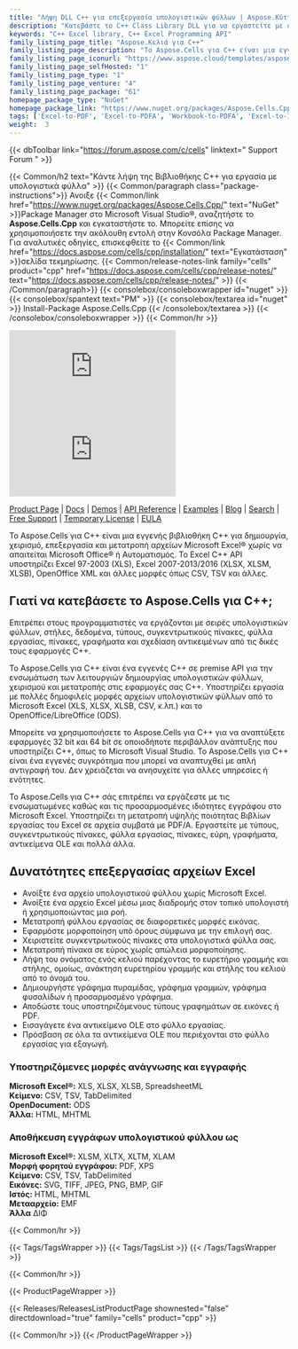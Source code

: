 ```yaml
---
title: "Λήψη DLL C++ για επεξεργασία υπολογιστικών φύλλων | Aspose.Κύτταρα"
description: "Κατεβάστε το C++ Class Library DLL για να εργαστείτε με σειρές υπολογιστικού φύλλου Excel®, στήλες, δεδομένα, τύπους, συγκεντρωτικούς πίνακες, φύλλα εργασίας, γραφήματα και αντικείμενα σχεδίασης μέσω εγγενούς API."
keywords: "C++ Excel library, C++ Excel Programming API"
family_listing_page_title: "Aspose.Κελιά για C++"
family_listing_page_description: "Το Aspose.Cells για C++ είναι μια εγγενής βιβλιοθήκη C++ που προσφέρει ένα σύνολο API υψηλού επιπέδου για τις πιο συχνά χρησιμοποιούμενες μορφές υπολογιστικών φύλλων όπως XLS, XLSX, XLSM, XLSB, TSV και CSV. Το Aspose.Cells για C++ σάς επιτρέπει να δημιουργείτε εφαρμογές C++ υψηλής απόδοσης που έχουν τις δυνατότητες δημιουργίας, χειρισμού και μετατροπής υπολογιστικών φύλλων Excel χωρίς να βασίζεστε σε Office Automation ή εφαρμογή Microsoft Excel."
family_listing_page_iconurl: "https://www.aspose.cloud/templates/aspose/App_Themes/V3/images/cells/272x272/aspose_cells-for-cpp.png"
family_listing_page_selfHosted: "1"
family_listing_page_type: "1"
family_listing_page_venture: "4"
family_listing_page_package: "61"
homepage_package_type: "NuGet"
homepage_package_link: "https://www.nuget.org/packages/Aspose.Cells.Cpp/"
tags: ['Excel-to-PDF', 'Excel-to-PDFA', 'Workbook-to-PDFA', 'Excel-to-Image', 'Worksheet-to-Image', 'Excel-to-PNG', 'Excel-to-TIFF', 'Worksheet-to-SVG', 'Excel-to-SVG', 'Workbook-to-PDF', 'Workbook-Formulas', 'Spreadsheet-API', 'Aspose.Cells', 'Aspose.Total', 'Conholdate', 'Conholdate.Total', 'Chart', 'Chart-Rendering', 'OLE-Objects', 'Range', 'C++', 'CPP', 'Native']
weight:  3
---
```


{{< dbToolbar link="https://forum.aspose.com/c/cells" linktext=" Support Forum " >}}

{{< Common/h2 text="Κάντε λήψη της Βιβλιοθήκης C++ για εργασία με υπολογιστικά φύλλα"  >}}
{{< Common/paragraph class="package-instructions">}}
Ανοιξε
{{< Common/link href="https://www.nuget.org/packages/Aspose.Cells.Cpp/" text="NuGet"  >}}Package Manager στο Microsoft Visual Studio®, αναζητήστε το <b>Aspose.Cells.Cpp</b> και εγκαταστήστε το. Μπορείτε επίσης να χρησιμοποιήσετε την ακόλουθη εντολή στην Κονσόλα Package Manager. Για αναλυτικές οδηγίες, επισκεφθείτε το
{{< Common/link href="https://docs.aspose.com/cells/cpp/installation/" text="Εγκατάσταση"  >}}σελίδα τεκμηρίωσης.
{{< Common/release-notes-link family="cells" product="cpp" href="https://docs.aspose.com/cells/cpp/release-notes/" text="https://docs.aspose.com/cells/cpp/release-notes/"  >}}
{{< /Common/paragraph>}}
{{< consolebox/consoleboxwrapper id="nuget" >}}
       {{< consolebox/spantext text="PM" >}}
       {{< consolebox/textarea id="nuget" >}} Install-Package Aspose.Cells.Cpp {{< /consolebox/textarea >}}
{{< /consolebox/consoleboxwrapper >}}
{{< Common/hr >}}

![Nuget](https://img.shields.io/nuget/v/Aspose.Cells.Cpp) ![Nuget](https://img.shields.io/nuget/dt/Aspose.Cells.Cpp?label=nuget%20downloads)

[Product Page](https://products.aspose.com/cells/cpp/) | [Docs](https://docs.aspose.com/cells/cpp/) | [Demos](https://products.aspose.app/cells/family) | [API Reference](https://reference.aspose.com/cells/cpp) | [Examples](https://github.com/aspose-cells/Aspose.Cells-for-C) | [Blog](https://blog.aspose.com/category/cells/) | [Search](https://search.aspose.com/) | [Free Support](https://forum.aspose.com/c/cells) | [Temporary License](https://purchase.aspose.com/temporary-license) | [EULA](https://about.aspose.com/legal/eula/)

Το Aspose.Cells για C++ είναι μια εγγενής βιβλιοθήκη C++ για δημιουργία, χειρισμό, επεξεργασία και μετατροπή αρχείων Microsoft Excel® χωρίς να απαιτείται Microsoft Office® ή Αυτοματισμός. Το Excel C++ API υποστηρίζει Excel 97-2003 (XLS), Excel 2007-2013/2016 (XLSX, XLSM, XLSB), OpenOffice XML και άλλες μορφές όπως CSV, TSV και άλλες.

## Γιατί να κατεβάσετε το Aspose.Cells για C++;

Επιτρέπει στους προγραμματιστές να εργάζονται με σειρές υπολογιστικών φύλλων, στήλες, δεδομένα, τύπους, συγκεντρωτικούς πίνακες, φύλλα εργασίας, πίνακες, γραφήματα και σχεδίαση αντικειμένων από τις δικές τους εφαρμογές C++.

Το Aspose.Cells για C++ είναι ένα εγγενές C++ σε premise API για την ενσωμάτωση των λειτουργιών δημιουργίας υπολογιστικών φύλλων, χειρισμού και μετατροπής στις εφαρμογές σας C++. Υποστηρίζει εργασία με πολλές δημοφιλείς μορφές αρχείων υπολογιστικών φύλλων από το Microsoft Excel (XLS, XLSX, XLSB, CSV, κ.λπ.) και το OpenOffice/LibreOffice (ODS).

Μπορείτε να χρησιμοποιήσετε το Aspose.Cells για C++ για να αναπτύξετε εφαρμογές 32 bit και 64 bit σε οποιοδήποτε περιβάλλον ανάπτυξης που υποστηρίζει C++, όπως το Microsoft Visual Studio. Το Aspose.Cells για C++ είναι ένα εγγενές συγκρότημα που μπορεί να αναπτυχθεί με απλή αντιγραφή του. Δεν χρειάζεται να ανησυχείτε για άλλες υπηρεσίες ή ενότητες.

Το Aspose.Cells για C++ σάς επιτρέπει να εργάζεστε με τις ενσωματωμένες καθώς και τις προσαρμοσμένες ιδιότητες εγγράφου στο Microsoft Excel. Υποστηρίζει τη μετατροπή υψηλής ποιότητας Βιβλίων εργασίας του Excel σε αρχεία συμβατά με PDF/A. Εργαστείτε με τύπους, συγκεντρωτικούς πίνακες, φύλλα εργασίας, πίνακες, εύρη, γραφήματα, αντικείμενα OLE και πολλά άλλα.

## Δυνατότητες επεξεργασίας αρχείων Excel

- Ανοίξτε ένα αρχείο υπολογιστικού φύλλου χωρίς Microsoft Excel.
- Ανοίξτε ένα αρχείο Excel μέσω μιας διαδρομής στον τοπικό υπολογιστή ή χρησιμοποιώντας μια ροή.
- Μετατροπή φύλλου εργασίας σε διαφορετικές μορφές εικόνας.
- Εφαρμόστε μορφοποίηση υπό όρους σύμφωνα με την επιλογή σας.
- Χειριστείτε συγκεντρωτικούς πίνακες στα υπολογιστικά φύλλα σας.
- Μετατροπή πίνακα σε εύρος χωρίς απώλεια μορφοποίησης.
- Λήψη του ονόματος ενός κελιού παρέχοντας το ευρετήριο γραμμής και στήλης, ομοίως, ανάκτηση ευρετηρίου γραμμής και στήλης του κελιού από το όνομά του.
- Δημιουργήστε γράφημα πυραμίδας, γράφημα γραμμών, γράφημα φυσαλίδων ή προσαρμοσμένο γράφημα.
- Αποδώστε τους υποστηριζόμενους τύπους γραφημάτων σε εικόνες ή PDF.
- Εισαγάγετε ένα αντικείμενο OLE στο φύλλο εργασίας.
- Πρόσβαση σε όλα τα αντικείμενα OLE που περιέχονται στο φύλλο εργασίας για εξαγωγή.

### Υποστηριζόμενες μορφές ανάγνωσης και εγγραφής

**Microsoft Excel®:** XLS, XLSX, XLSB, SpreadsheetML\
**Κείμενο:** CSV, TSV, TabDelimited\
**OpenDocument:** ODS\
**Άλλα:** HTML, MHTML

### Αποθήκευση εγγράφων υπολογιστικού φύλλου ως

**Microsoft Excel®:** XLSM, XLTX, XLTM, XLAM\
**Μορφή φορητού εγγράφου:** PDF, XPS\
**Κείμενο:** CSV, TSV, TabDelimited\
**Εικόνες:** SVG, TIFF, JPEG, PNG, BMP, GIF\
**Ιστός:** HTML, MHTML\
**Μετααρχείο:** EMF\
**Άλλα** ΔΙΦ

{{< Common/hr >}}

{{< Tags/TagsWrapper >}}
 {{< Tags/TagsList >}}
{{< /Tags/TagsWrapper >}}

{{< Common/hr >}}

{{< ProductPageWrapper >}}
<!-- ReleasesListProductPage-->
   {{< Releases/ReleasesListProductPage shownested="false"  directdownload="true" family="cells" product="cpp" >}}
<!-- /ReleasesListProductPage-->
{{< Common/hr >}}
{{< /ProductPageWrapper >}}

